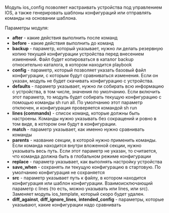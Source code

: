 Модуль ios_config позволяет настраивать устройства под управлением IOS, а также генерировать шаблоны конфигураций или отправлять команды на основании шаблона.

Параметры модуля:
- **after** - какие действия выполнить после команд  
- **before** - какие действия выполнить до команд    
- **backup** - параметр, который указывает, нужно ли делать резервную копию текущей конфигурации устройства перед внесением изменений. Файл будет копироваться в каталог backup относительно каталога, в котором находится playbook    
- **config** - параметр, который позволяет указать базовый файл конфигурации, с которым будут сравниваться изменения. Если он указан, модуль не будет скачивать конфигурацию с устройства.    
- **defaults** - параметр указывает, нужно ли собирать всю информацию с устройства, в том числе, значения по умолчанию. Если включить этот параметр, то модуль будет собирать текущую конфигурацию с помощью команды sh run all. По умолчанию этот параметр отключен, и конфигурация проверяется командой sh run    
- **lines (commands)** - список команд, которые должны быть настроены. Команды нужно указывать без сокращений и ровно в том виде, в котором они будут в конфигурации.    
- **match** - параметр указывает, как именно нужно сравнивать команды    
- **parents** - название секции, в которой нужно применить команды. Если команда находится внутри вложенной секции, нужно указывать весь путь. Если этот параметр не указан, то считается, что команда должна быть в глобальном режиме конфигурации    
- **replace** - параметр указывает, как выполнять настройку устройства    
- **save_when** - сохранять ли текущую конфигурацию в стартовую. По умолчанию конфигурация не сохраняется    
- **src** - параметр указывает путь к файлу, в котором находится конфигурация или шаблон конфигурации. Взаимоисключающий параметр с lines (то есть, можно указывать или lines, или src). Заменяет модуль ios_template, который скоро будет удален.    
- **diff_against**, **diff_ignore_lines**, **intended_config** - параметры, которые указывают, какие конфигурации надо сравнивать